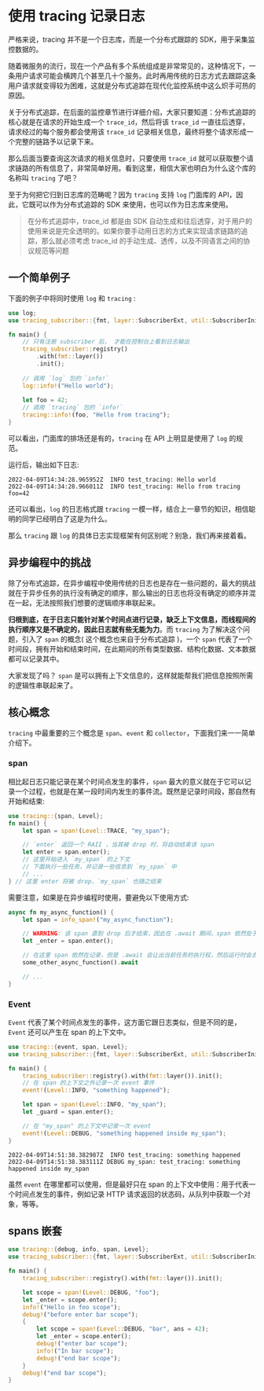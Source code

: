 # 使用 tracing 记录日志
严格来说，tracing 并不是一个日志库，而是一个分布式跟踪的 SDK，用于采集监控数据的。

随着微服务的流行，现在一个产品有多个系统组成是非常常见的，这种情况下，一条用户请求可能会横跨几个甚至几十个服务。此时再用传统的日志方式去跟踪这条用户请求就变得较为困难，这就是分布式追踪在现代化监控系统中这么炽手可热的原因。

关于分布式追踪，在后面的监控章节进行详细介绍，大家只要知道：分布式追踪的核心就是在请求的开始生成一个 `trace_id`，然后将该 `trace_id` 一直往后透穿，请求经过的每个服务都会使用该 `trace_id` 记录相关信息，最终将整个请求形成一个完整的链路予以记录下来。

那么后面当要查询这次请求的相关信息时，只要使用 `trace_id` 就可以获取整个请求链路的所有信息了，非常简单好用。看到这里，相信大家也明白为什么这个库的名称叫 `tracing` 了吧？

至于为何把它归到日志库的范畴呢？因为 `tracing` 支持 `log` 门面库的 API，因此，它既可以作为分布式追踪的 SDK 来使用，也可以作为日志库来使用。

> 在分布式追踪中，trace_id 都是由 SDK 自动生成和往后透穿，对于用户的使用来说是完全透明的。如果你要手动用日志的方式来实现请求链路的追踪，那么就必须考虑 trace_id 的手动生成、透传，以及不同语言之间的协议规范等问题

## 一个简单例子
下面的例子中将同时使用 `log` 和 `tracing` :
```rust
use log;
use tracing_subscriber::{fmt, layer::SubscriberExt, util::SubscriberInitExt};

fn main() {
    // 只有注册 subscriber 后， 才能在控制台上看到日志输出
    tracing_subscriber::registry()
        .with(fmt::layer())
        .init();
    
    // 调用 `log` 包的 `info!`
    log::info!("Hello world");
    
    let foo = 42;
    // 调用 `tracing` 包的 `info!`
    tracing::info!(foo, "Hello from tracing");
}
```

可以看出，门面库的排场还是有的，`tracing` 在 API 上明显是使用了 `log` 的规范。

运行后，输出如下日志:
```shell
2022-04-09T14:34:28.965952Z  INFO test_tracing: Hello world    
2022-04-09T14:34:28.966011Z  INFO test_tracing: Hello from tracing foo=42
```

还可以看出，`log` 的日志格式跟 `tracing` 一模一样，结合上一章节的知识，相信聪明的同学已经明白了这是为什么。

那么 `tracing` 跟 `log` 的具体日志实现框架有何区别呢？别急，我们再来接着看。


## 异步编程中的挑战

除了分布式追踪，在异步编程中使用传统的日志也是存在一些问题的，最大的挑战就在于异步任务的执行没有确定的顺序，那么输出的日志也将没有确定的顺序并混在一起，无法按照我们想要的逻辑顺序串联起来。

**归根到底，在于日志只能针对某个时间点进行记录，缺乏上下文信息，而线程间的执行顺序又是不确定的，因此日志就有些无能为力**。而 `tracing` 为了解决这个问题，引入了 `span` 的概念( 这个概念也来自于分布式追踪 )，一个 `span` 代表了一个时间段，拥有开始和结束时间，在此期间的所有类型数据、结构化数据、文本数据都可以记录其中。

大家发现了吗？ `span` 是可以拥有上下文信息的，这样就能帮我们把信息按照所需的逻辑性串联起来了。

## 核心概念

`tracing` 中最重要的三个概念是 `span`、`event` 和 `collector`，下面我们来一一简单介绍下。

### span
相比起日志只能记录在某个时间点发生的事件，`span` 最大的意义就在于它可以记录一个过程，也就是在某一段时间内发生的事件流。既然是记录时间段，那自然有开始和结束:

```rust
use tracing::{span, Level};
fn main() {
    let span = span!(Level::TRACE, "my_span");

    // `enter` 返回一个 RAII ，当其被 drop 时，将自动结束该 span
    let enter = span.enter();
    // 这里开始进入 `my_span` 的上下文
    // 下面执行一些任务，并记录一些信息到 `my_span` 中
    // ...
} // 这里 enter 将被 drop，`my_span` 也随之结束
```

需要注意，如果是在异步编程时使用，要避免以下使用方式:
```rust
async fn my_async_function() {
    let span = info_span!("my_async_function");

    // WARNING: 该 span 直到 drop 后才结束，因此在 .await 期间，span 依然处于工作中状态
    let _enter = span.enter();

    // 在这里 span 依然在记录，但是 .await 会让出当前任务的执行权，然后运行时会去运行其它任务，此时这个 span 可能会记录其它任务的执行信息，最终记录了不正确的 trace 信息
    some_other_async_function().await

    // ...
}
```

### Event
`Event` 代表了某个时间点发生的事件，这方面它跟日志类似，但是不同的是，`Event` 还可以产生在 span 的上下文中。

```rust
use tracing::{event, span, Level};
use tracing_subscriber::{fmt, layer::SubscriberExt, util::SubscriberInitExt};

fn main() {
    tracing_subscriber::registry().with(fmt::layer()).init();
    // 在 span 的上下文之外记录一次 event 事件
    event!(Level::INFO, "something happened");

    let span = span!(Level::INFO, "my_span");
    let _guard = span.enter();

    // 在 "my_span" 的上下文中记录一次 event
    event!(Level::DEBUG, "something happened inside my_span");
}
```

```shell
2022-04-09T14:51:38.382987Z  INFO test_tracing: something happened
2022-04-09T14:51:38.383111Z DEBUG my_span: test_tracing: something happened inside my_span
```

虽然 `event` 在哪里都可以使用，但是最好只在 span 的上下文中使用：用于代表一个时间点发生的事件，例如记录 HTTP 请求返回的状态码，从队列中获取一个对象，等等。


## spans 嵌套

```rust
use tracing::{debug, info, span, Level};
use tracing_subscriber::{fmt, layer::SubscriberExt, util::SubscriberInitExt};

fn main() {
    tracing_subscriber::registry().with(fmt::layer()).init();

    let scope = span!(Level::DEBUG, "foo");
    let _enter = scope.enter();
    info!("Hello in foo scope");
    debug!("before enter bar scope");
    {
        let scope = span!(Level::DEBUG, "bar", ans = 42);
        let _enter = scope.enter();
        debug!("enter bar scope");
        info!("In bar scope");
        debug!("end bar scope");
    }
    debug!("end bar scope");
}
```